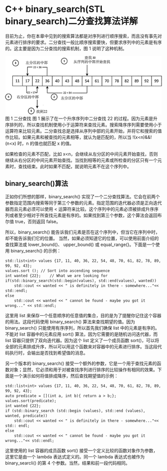 # C++ binary_search(STL binary_search)二分查找算法详解

目前为止，你在本章中见到的搜索算法都是对序列进行顺序搜索，而且没有事先对元素进行排序的要求。二分查找一般比顺序搜索要快，但要求序列中的元素是有序的。这主要是因为二分查找的搜索机制，图 1 说明了这种机制。

![](img/4b74cba4d139449e467c84b93f3d87c6.jpg)
图 1 二分查找
图 1 展示了在一个升序序列中二分查找 22 的过程。因为元素是升序排列的，所以查找机制使用小于运算符来查找元素。搜索降序序列需要使用小于运算符来比较元素。二分查找总是选择从序列中部的元素开始，并将它和搜索的值作比较。如果元素和被查找的元素相等，就认为是匹配的，所以当 !(x<n)&&!(n<x) 时，n 的值也就匹配 x 的值。

如果检查的元素不匹配，比如 x<n，会继续从左分区的中间元素开始查找，否则继续从右分区的中间元素开始查找。当找到相等的元素或所检查的分区只有一个元素时，查找结束。此时如果不匹配，就说明元素不在这个序列中。

## binary_search()算法

正如你们所想的那样，binary_search() 实现了一个二分查找算法。它会在前两个参数指定范围内搜索等同于第三个参数的元素。指定范围的迭代器必须是正向迭代器而且元素必须可以使用 < 运算符来比较。这个序列中的元素必须被排成升序序列或者至少相对于所查找元素是有序的。如果找到第三个参数，这个算法会返回布尔值 true，否则返回 false。

所以，binary_search() 能告诉我们元素是否在这个序列中，但当它在序列中时，却不能告诉我们它的位置。 当然，如果必须知道它的位置，可以使用前面介绍的查找算法或 lower_bound()、 upper_bound() 或 equal_range(}。下面是一个使用 binary_search() 的示例：

```
std::list<int> values {17, 11, 40, 36, 22, 54, 48, 70, 61, 82, 78, 89, 99, 92, 43};
values.sort (); // Sort into ascending sequence
int wanted {22};    // What we are looking for
if(std::binary_search(std::begin(values), std::end(values), wanted))
    std::cout << wanted << " is definitely in there - somewhere..."<< std::endl;
else
    std::cout << wanted << " cannot be found - maybe you got it wrong..." << std::endl;
```

这里用 list 来保存一个任意顺序的任意值的集合，目的是为了提醒你记住这个容器的用法。这段代码使用 binary_search() 算法来查找期望的值。因为 binary_search() 只能使用有序序列，所以首先我们确保 list 中的元素是有序的。不能对 list 容器中的元素应用 sort() 算法，因为它需要的是随机访问迭代器，而 list 容器只提供了双向迭代器。因为这个 list 定义了一个成员函数 sort()，可以将全部的元素排成升序，所以可以用这个函数来对容器中的元素进行排序。当这段代码执行时，会输出是否找到希望值的消息。

另一个版本的 binary_search() 接受一个额外的参数，它是一个用于查找元素的函数对象；显然，它必须和用于对被查找序列进行排序的比较操作有相同的效果。下面是一个演示如何将值排成降序，然后查找期望值的示例：

```
std::list<int> values {17, 11, 40, 36, 22, 54, 48, 70, 61, 82, 78, 89, 99, 92, 43};
auto predicate = [](int a, int b){ return a > b;};
values.sort(predicate);
int wanted {22};
if (std::binary_search (std::begin (values), std::end (values), wanted, predicate))
    std::cout << wanted << " is definitely in there - somewhere..."<< std:: endl;
else
    std::cout << wanted << " cannot be found - maybe you got it wrong..."<< std::endl;
```

这里使用的 list 容器的成员函数 sort() 接受一个定义比较的函数对象作为参数，这里它是由一个 lambda 表达式定义的。同一个 lambda 表达式也被作为 binary_searcli() 的第 4 个参数。当然，结果和前一段代码相同。
